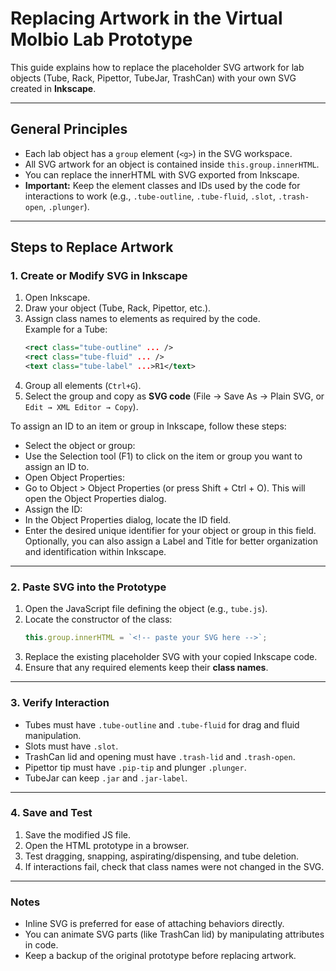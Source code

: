 # Replacing Artwork in the Virtual Molbio Lab Prototype

This guide explains how to replace the placeholder SVG artwork for lab objects (Tube, Rack, Pipettor, TubeJar, TrashCan) with your own SVG created in **Inkscape**.

---

## General Principles

- Each lab object has a `group` element (`<g>`) in the SVG workspace.
- All SVG artwork for an object is contained inside `this.group.innerHTML`.
- You can replace the innerHTML with SVG exported from Inkscape.
- **Important:** Keep the element classes and IDs used by the code for interactions to work (e.g., `.tube-outline`, `.tube-fluid`, `.slot`, `.trash-open`, `.plunger`).

---

## Steps to Replace Artwork

### 1. Create or Modify SVG in Inkscape

1. Open Inkscape.
2. Draw your object (Tube, Rack, Pipettor, etc.).
3. Assign class names to elements as required by the code.  
   Example for a Tube:
   ```xml
   <rect class="tube-outline" ... />
   <rect class="tube-fluid" ... />
   <text class="tube-label" ...>R1</text>
   ```
4. Group all elements (`Ctrl+G`).
5. Select the group and copy as **SVG code** (File → Save As → Plain SVG, or `Edit → XML Editor → Copy`).



To assign an ID to an item or group in Inkscape, follow these steps:
* Select the object or group:
* Use the Selection tool (F1) to click on the item or group you want to assign an ID to.
* Open Object Properties:
* Go to Object > Object Properties (or press Shift + Ctrl + O). This will open the Object Properties dialog.
* Assign the ID:
* In the Object Properties dialog, locate the ID field.
* Enter the desired unique identifier for your object or group in this field.
Optionally, you can also assign a Label and Title for better organization and identification within Inkscape.

---

### 2. Paste SVG into the Prototype

1. Open the JavaScript file defining the object (e.g., `tube.js`).
2. Locate the constructor of the class:
   ```javascript
   this.group.innerHTML = `<!-- paste your SVG here -->`;
   ```
3. Replace the existing placeholder SVG with your copied Inkscape code.
4. Ensure that any required elements keep their **class names**.

---

### 3. Verify Interaction

- Tubes must have `.tube-outline` and `.tube-fluid` for drag and fluid manipulation.
- Slots must have `.slot`.
- TrashCan lid and opening must have `.trash-lid` and `.trash-open`.
- Pipettor tip must have `.pip-tip` and plunger `.plunger`.
- TubeJar can keep `.jar` and `.jar-label`.

---

### 4. Save and Test

1. Save the modified JS file.
2. Open the HTML prototype in a browser.
3. Test dragging, snapping, aspirating/dispensing, and tube deletion.
4. If interactions fail, check that class names were not changed in the SVG.

---

### Notes

- Inline SVG is preferred for ease of attaching behaviors directly.
- You can animate SVG parts (like TrashCan lid) by manipulating attributes in code.
- Keep a backup of the original prototype before replacing artwork.


